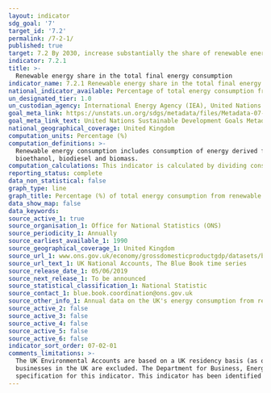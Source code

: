 ```yaml
---
layout: indicator
sdg_goal: '7'
target_id: '7.2'
permalink: /7-2-1/
published: true
target: 7.2 By 2030, increase substantially the share of renewable energy in the global energy mix
indicator: 7.2.1
title: >-
  Renewable energy share in the total final energy consumption
indicator_name: 7.2.1 Renewable energy share in the total final energy consumption
national_indicator_available: Percentage of total energy consumption from renewable sources.
un_designated_tier: 1.0
un_custodian_agency: International Energy Agency (IEA), United Nations Statistics Division (UNSD), United Nations' inter-agency mechanism on energy (UN Energy) and the SE4ALL Global Tracking Framework Consortium
goal_meta_link: https://unstats.un.org/sdgs/metadata/files/Metadata-07-02-01.pdf 
goal_meta_link_text: United Nations Sustainable Development Goals Metadata (PDF 216 KB)
national_geographical_coverage: United Kingdom
computation_units: Percentage (%)
computation_definitions: >-
  Renewable energy consumption includes consumption of energy derived from hydroelectric power, wind, wave, tidal, solar photovoltaic, geothermal aquifers, landfill gas, sewage gas, biogas from autogen, municipal solid waste, poultry litter, straw, wood, charcoal, liquid bio-fuels,
  bioethanol, biodiesel and biomass.
computation_calculations: This indicator is calculated by dividing consumption of energy from all renewable sources by total final energy consumption.
reporting_status: complete
data_non_statistical: false
graph_type: line
graph_title: Percentage (%) of total energy consumption from renewable sources.
data_show_map: false
data_keywords:  
source_active_1: true
source_organisation_1: Office for National Statistics (ONS)
source_periodicity_1: Annually
source_earliest_available_1: 1990
source_geographical_coverage_1: United Kingdom
source_url_1: www.ons.gov.uk/economy/grossdomesticproductgdp/datasets/bluebook
source_url_text_1: UK National Accounts, The Blue Book time series 
source_release_date_1: 05/06/2019
source_next_release_1: To be announced
source_statistical_classification_1: National Statistic
source_contact_1: blue.book.coordination@ons.gov.uk  
source_other_info_1: Annual data on the UK's energy consumption from renewable and waste sources, by source and industry, from 1990 to 2016.
source_active_2: false
source_active_3: false
source_active_4: false
source_active_5: false
source_active_6: false
indicator_sort_order: 07-02-01
comments_limitations: >-
  The UK Environmental Accounts are based on a UK residency basis (as opposed to a territory basis). This means that data relating to UK residents and UK-registered businesses are included, regardless of whether they are in the UK or overseas. Data relating to foreign visitors and foreign
  businesses in the UK are excluded. The Department for Business, Energy and Industrial Strategy also produce an <a href="https://www.gov.uk/government/collections/energy-trends"> Energy Trends publication </a> which calculates the figures on a territory basis. Data follows the UN
  specification for this indicator. This indicator has been identified in collaboration with topic experts.
---
```

